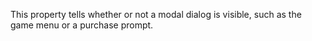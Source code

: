 This property tells whether or not a modal dialog is visible, such as the
game menu or a purchase prompt.